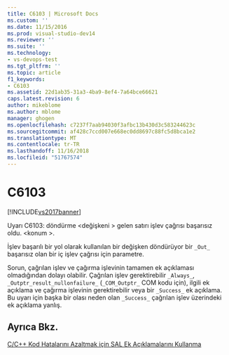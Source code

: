 ```yaml
---
title: C6103 | Microsoft Docs
ms.custom: ''
ms.date: 11/15/2016
ms.prod: visual-studio-dev14
ms.reviewer: ''
ms.suite: ''
ms.technology:
- vs-devops-test
ms.tgt_pltfrm: ''
ms.topic: article
f1_keywords:
- C6103
ms.assetid: 22d1ab35-31a3-4ba9-8ef4-7a64bce66621
caps.latest.revision: 6
author: mikeblome
ms.author: mblome
manager: ghogen
ms.openlocfilehash: c7237f7aab94030f3afbc13b430d3c583244623c
ms.sourcegitcommit: af428c7ccd007e668ec0dd8697c88fc5d8bca1e2
ms.translationtype: MT
ms.contentlocale: tr-TR
ms.lasthandoff: 11/16/2018
ms.locfileid: "51767574"
---
```

# <a name="c6103"></a>C6103
[!INCLUDE[vs2017banner](../includes/vs2017banner.md)]

Uyarı C6103: döndürme \<değişkeni > gelen satırı işlev çağrısı başarısız oldu. \<konum >.  
  
 İşlev başarılı bir yol olarak kullanılan bir değişken döndürüyor bir `_Out_` başarısız olan bir iç işlev çağrısı için parametre.  
  
 Sorun, çağrılan işlev ve çağırma işlevinin tamamen ek açıklaması olmadığından dolayı olabilir. Çağrılan işlev gerektirebilir `_Always_`, `_Outptr_result_nullonfailure_` (`_COM_Outptr_` COM kodu için), ilgili ek açıklama ve çağırma işlevinin gerektirebilir veya bir `_Success_` ek açıklama. Bu uyarı için başka bir olası neden olan `_Success_` çağrılan işlev üzerindeki ek açıklama yanlış.  
  
## <a name="see-also"></a>Ayrıca Bkz.  
 [C/C++ Kod Hatalarını Azaltmak için SAL Ek Açıklamalarını Kullanma](../code-quality/using-sal-annotations-to-reduce-c-cpp-code-defects.md)



